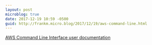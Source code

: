 ```yaml
---
layout: post
microblog: true
date: 2017-12-19 10:59 -0500
guid: http://frankm.micro.blog/2017/12/19/aws-command-line.html
---
```

[AWS Command Line Interface user documentation](https://aws.amazon.com/documentation/cli/)
